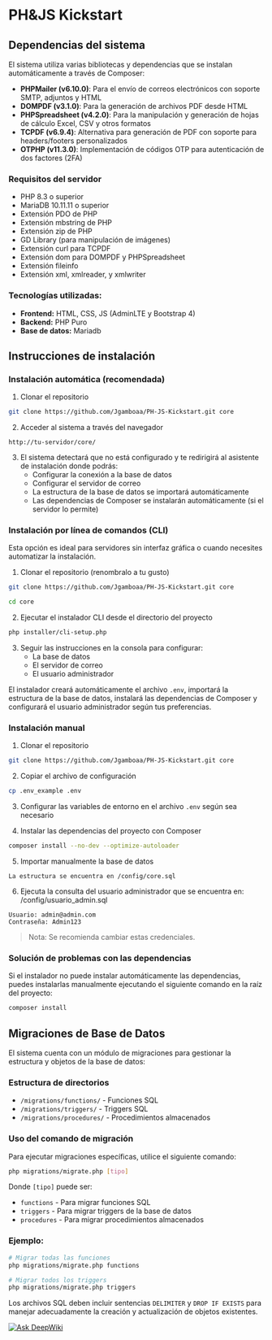 # PH&JS Kickstart

## Dependencias del sistema

El sistema utiliza varias bibliotecas y dependencias que se instalan automáticamente a través de Composer:

- **PHPMailer (v6.10.0)**: Para el envío de correos electrónicos con soporte SMTP, adjuntos y HTML
- **DOMPDF (v3.1.0)**: Para la generación de archivos PDF desde HTML
- **PHPSpreadsheet (v4.2.0)**: Para la manipulación y generación de hojas de cálculo Excel, CSV y otros formatos
- **TCPDF (v6.9.4)**: Alternativa para generación de PDF con soporte para headers/footers personalizados
- **OTPHP (v11.3.0)**: Implementación de códigos OTP para autenticación de dos factores (2FA)

### Requisitos del servidor

- PHP 8.3 o superior
- MariaDB 10.11.11 o superior
- Extensión PDO de PHP
- Extensión mbstring de PHP
- Extensión zip de PHP
- GD Library (para manipulación de imágenes)
- Extensión curl para TCPDF
- Extensión dom para DOMPDF y PHPSpreadsheet
- Extensión fileinfo
- Extensión xml, xmlreader, y xmlwriter

### Tecnologías utilizadas:

- **Frontend:** HTML, CSS, JS (AdminLTE y Bootstrap 4)
- **Backend:** PHP Puro
- **Base de datos:** Mariadb

## Instrucciones de instalación

### Instalación automática (recomendada)

1. Clonar el repositorio

```bash
git clone https://github.com/Jgamboaa/PH-JS-Kickstart.git core
```

2. Acceder al sistema a través del navegador

```
http://tu-servidor/core/
```

3. El sistema detectará que no está configurado y te redirigirá al asistente de instalación donde podrás:
   - Configurar la conexión a la base de datos
   - Configurar el servidor de correo
   - La estructura de la base de datos se importará automáticamente
   - Las dependencias de Composer se instalarán automáticamente (si el servidor lo permite)

### Instalación por línea de comandos (CLI)

Esta opción es ideal para servidores sin interfaz gráfica o cuando necesites automatizar la instalación.

1. Clonar el repositorio (renombralo a tu gusto)

```bash
git clone https://github.com/Jgamboaa/PH-JS-Kickstart.git core
```

```bash
cd core
```

2. Ejecutar el instalador CLI desde el directorio del proyecto

```bash
php installer/cli-setup.php
```

3. Seguir las instrucciones en la consola para configurar:
   - La base de datos
   - El servidor de correo
   - El usuario administrador

El instalador creará automáticamente el archivo `.env`, importará la estructura de la base de datos, instalará las dependencias de Composer y configurará el usuario administrador según tus preferencias.

### Instalación manual

1. Clonar el repositorio

```bash
git clone https://github.com/Jgamboaa/PH-JS-Kickstart.git core
```

2. Copiar el archivo de configuración

```bash
cp .env_example .env
```

3. Configurar las variables de entorno en el archivo `.env` según sea necesario

4. Instalar las dependencias del proyecto con Composer

```bash
composer install --no-dev --optimize-autoloader
```

5. Importar manualmente la base de datos

```
La estructura se encuentra en /config/core.sql
```

6. Ejecuta la consulta del usuario administrador que se encuentra en: /config/usuario_admin.sql

```
Usuario: admin@admin.com
Contraseña: Admin123
```

> Nota: Se recomienda cambiar estas credenciales.

### Solución de problemas con las dependencias

Si el instalador no puede instalar automáticamente las dependencias, puedes instalarlas manualmente ejecutando el siguiente comando en la raíz del proyecto:

```bash
composer install
```

## Migraciones de Base de Datos

El sistema cuenta con un módulo de migraciones para gestionar la estructura y objetos de la base de datos:

### Estructura de directorios

- `/migrations/functions/` - Funciones SQL
- `/migrations/triggers/` - Triggers SQL
- `/migrations/procedures/` - Procedimientos almacenados

### Uso del comando de migración

Para ejecutar migraciones específicas, utilice el siguiente comando:

```bash
php migrations/migrate.php [tipo]
```

Donde `[tipo]` puede ser:

- `functions` - Para migrar funciones SQL
- `triggers` - Para migrar triggers de la base de datos
- `procedures` - Para migrar procedimientos almacenados

### Ejemplo:

```bash
# Migrar todas las funciones
php migrations/migrate.php functions

# Migrar todos los triggers
php migrations/migrate.php triggers
```

Los archivos SQL deben incluir sentencias `DELIMITER` y `DROP IF EXISTS` para manejar adecuadamente la creación y actualización de objetos existentes.

[![Ask DeepWiki](https://deepwiki.com/badge.svg)](https://deepwiki.com/Jgamboaa/PH-JS-Kickstart)
